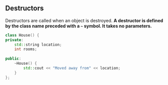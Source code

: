 ## Destructors
Destructors are called when an object is destroyed. **A destructor is defined by the class name preceded with a `~` symbol. It takes no parameters.**

```cpp
class House() {
private:
	std::string location;
	int rooms;
	
public:
	~House() {
		std::cout << "Moved away from" << location;
	}
};